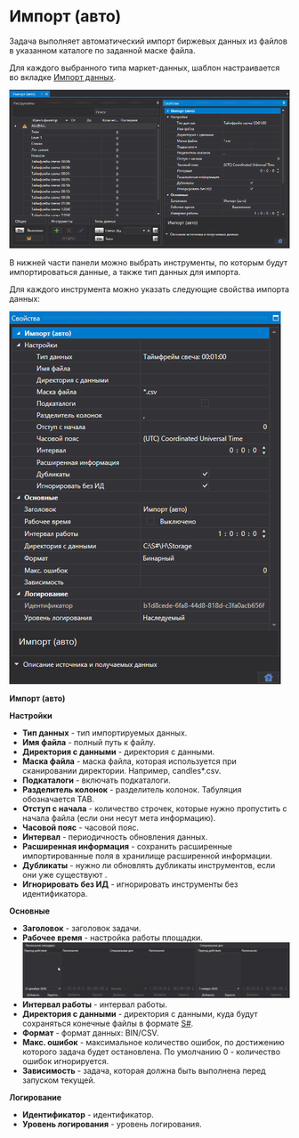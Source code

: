 # Импорт (авто)

Задача выполняет автоматический импорт биржевых данных из файлов в указанном каталоге по заданной маске файла.

Для каждого выбранного типа маркет\-данных, шаблон настраивается во вкладке [Импорт данных](../importing.md).

![hydra tasks import](../../../images/hydra_tasks_import.png)

В нижней части панели можно выбрать инструменты, по которым будут импортироваться данные, а также тип данных для импорта.

Для каждого инструмента можно указать следующие свойства импорта данных:

![hydra tasks proper import](../../../images/hydra_tasks_proper_import.png)

**Импорт (авто)**

**Настройки**

- **Тип данных** \- тип импортируемых данных. 
- **Имя файла** \- полный путь к файлу. 
- **Директория с данными** \- директория с данными. 
- **Маска файла** \- маска файла, которая используется при сканировании директории. Например, candles\*.csv. 
- **Подкаталоги** \- включать подкаталоги. 
- **Разделитель колонок** \- разделитель колонок. Табуляция обозначается TAB. 
- **Отступ с начала** \- количество строчек, которые нужно пропустить с начала файла (если они несут мета информацию). 
- **Часовой пояс** \- часовой пояс. 
- **Интервал** \- периодичность обновления данных. 
- **Расширенная информация** \- сохранить расширенные импортированные поля в хранилище расширенной информации. 
- **Дубликаты** \- нужно ли обновлять дубликаты инструментов, если они уже существуют . 
- **Игнорировать без ИД** \- игнорировать инструменты без идентификатора. 

**Основные**

- **Заголовок** \- заголовок задачи. 
- **Рабочее время** \- настройка работы площадки. ![hydra tasks backup desk](../../../images/hydra_tasks_backup_desk.png)
- **Интервал работы** \- интервал работы. 
- **Директория с данными** \- директория с данными, куда будут сохраняться конечные файлы в формате [S\#](../../api.md). 
- **Формат** \- формат данных: BIN\/CSV. 
- **Макс. ошибок** \- максимальное количество ошибок, по достижению которого задача будет остановлена. По умолчанию 0 \- количество ошибок игнорируется. 
- **Зависимость** \- задача, которая должна быть выполнена перед запуском текущей. 

**Логирование**

- **Идентификатор** \- идентификатор. 
- **Уровень логирования** \- уровень логирования. 

